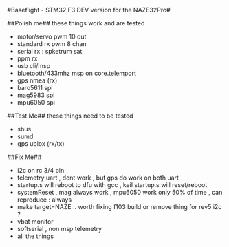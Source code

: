 #Baseflight - STM32 F3 DEV version for the NAZE32Pro#


##Polish me##
these things work and are tested

* motor/servo pwm 10 out
* standard rx pwm 8 chan
* serial rx : spketrum sat
* ppm rx
* usb cli/msp
* bluetooth/433mhz msp on core.telemport 
* gps nmea (rx)
* baro5611 spi 
* mag5983 spi
* mpu6050 spi


##Test Me##
these things need to be tested

* sbus 
* sumd
* gps ublox (rx/tx)


##Fix Me##
* i2c on rc 3/4 pin 
* telemetry uart , dont work , but gps do work on both uart
* startup.s will reboot to dfu with gcc , keil startup.s  will reset/reboot
* systemReset , mag always work , mpu6050 work only 50% of time , can reproduce : always
* make target=NAZE  .. worth fixing f103 build or remove thing for rev5 i2c ?
* vbat monitor
* softserial , non msp telemetry
* all the things